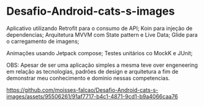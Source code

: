 # Desafio-Android-cats-s-images

Aplicativo utilizando Retrofit para o consumo de API;
Koin para injeção de dependencias;
Arquitetura MVVM com State pattern e Live Data;
Glide para o carregamento de imagens;

Animações usando Jetpack compose;
Testes unitários co MockK e JUnit;

OBS: Apesar de ser uma aplicação simples a mesma teve over engeneering em relação as tecnologias, padrões de design e arquitetura a fim de demonstrar meu conhecimento e dominio nessas competencias.

https://github.com/moisses-falcao/Desafio-Android-cats-s-images/assets/95506261/91af7717-b4c1-4871-9cd1-b9a4066caa76
